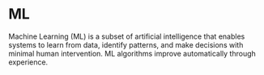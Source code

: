 # ML
Machine Learning (ML) is a subset of artificial intelligence that enables systems to learn from data, identify patterns, and make decisions with minimal human intervention. ML algorithms improve automatically through experience.
